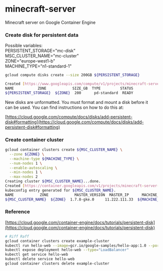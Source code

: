 # minecraft-server
Minecraft server on Google Container Engine


### Create disk for persistent data

Possible variables:<br>
PERSISTENT_STORAGE="mc-disk"<br>
MSC_CLUSTER_NAME="mc-cluster"<br>
ZONE="europe-west1-b"<br>
MACHINE_TYPE="n1-standard-1"<br>

```bash
gcloud compute disks create --size 200GB ${PERSISTENT_STORAGE}

Created [https://www.googleapis.com/compute/v1/projects/minecraft-server-185418/zones/${ZONE}/disks/${PERSISTENT_STORAGE}].
NAME           ZONE            SIZE_GB  TYPE         STATUS
${PERSISTENT_STORAGE}  ${ZONE}  200      pd-standard  READY
```

New disks are unformatted. You must format and mount a disk before it<br>
can be used. You can find instructions on how to do this at:

[https://cloud.google.com/compute/docs/disks/add-persistent-disk#formatting](https://cloud.google.com/compute/docs/disks/add-persistent-disk#formatting)

### Create container cluster
```bash
gcloud container clusters create ${MSC_CLUSTER_NAME} \
  --zone ${ZONE} \
  --machine-type ${MACHINE_TYPE} \
  --num-nodes 1 \
  --enable-autoscaling \
  --min-nodes 1 \
  --max-nodes 2
Creating cluster ${MSC_CLUSTER_NAME}...done.
Created [https://container.googleapis.com/v1/projects/minecraft-server-185418/zones/${ZONE}/clusters/${MSC_CLUSTER_NAME}].
kubeconfig entry generated for ${MSC_CLUSTER_NAME}.
NAME            ZONE            MASTER_VERSION  MASTER_IP      MACHINE_TYPE   NODE_VERSION  NUM_NODES  STATUS
${MSC_CLUSTER_NAME}  ${ZONE}  1.7.8-gke.0     11.222.111.33  ${MACHINE_TYPE}  1.7.8-gke.0   1          RUNNING
```


### Reference
[https://cloud.google.com/container-engine/docs/tutorials/persistent-disk](https://cloud.google.com/container-engine/docs/tutorials/persistent-disk)

```bash
# Riff Raff
gcloud container clusters create example-cluster
kubectl run hello-web --image=gcr.io/google-samples/hello-app:1.0 --port=8080
kubectl expose deployment hello-web --type="LoadBalancer"
kubectl get service hello-web
kubectl delete service hello-web
gcloud container clusters delete example-cluster
 ```
